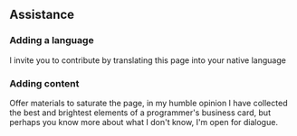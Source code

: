 ## Assistance

### Adding a language

I invite you to contribute by translating this page into your native language

### Adding content

Offer materials to saturate the page, in my humble opinion I have collected the best and brightest elements of a
programmer's business card, but perhaps you know more about what I don't know, I'm open for dialogue.

